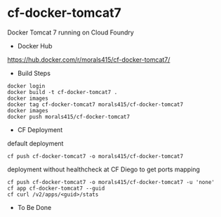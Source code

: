 # cf-docker-tomcat7
Docker Tomcat 7 running on Cloud Foundry


* Docker Hub

https://hub.docker.com/r/morals415/cf-docker-tomcat7/

* Build Steps

```
docker login
docker build -t cf-docker-tomcat7 .
docker images
docker tag cf-docker-tomcat7 morals415/cf-docker-tomcat7
docker images
docker push morals415/cf-docker-tomcat7
```

* CF Deployment

default deployment

```
cf push cf-docker-tomcat7 -o morals415/cf-docker-tomcat7
```

deployment without healthcheck at CF Diego to get ports mapping

```
cf push cf-docker-tomcat7 -o morals415/cf-docker-tomcat7 -u 'none'
cf app cf-docker-tomcat7 --guid
cf curl /v2/apps/<guid>/stats
```

* To Be Done
